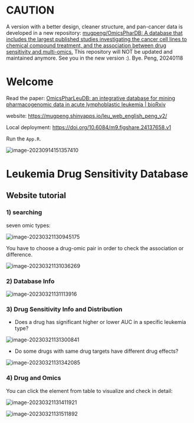 # CAUTION
A version with a better design, cleaner structure, and pan-cancer data is developed in a new repository: [mugpeng/OmicsPharDB: A database that includes the largest published studies investigating the cancer cell lines to chemical compound treatment, and the association between drug sensitivity and multi-omics.](https://github.com/mugpeng/OmicsPharDB/tree/main#3-features-database-significant-analysis)
This repository will NOT be updated and maintained anymore. 
See you in the new version :). Bye.
Peng, 20240118

# Welcome
Read the paper: [OmicsPharLeuDB: an integrative database for mining pharmacogenomic data in acute lymphoblastic leukemia | bioRxiv](https://www.biorxiv.org/content/10.1101/2023.09.14.557519v1)

website: https://mugpeng.shinyapps.io/leu_web_english_peng_v2/

Local deployment: https://doi.org/10.6084/m9.figshare.24137658.v1

Run the `App.R`.

![image-20230914151357410](http://cos01.mugpeng.top/img/image-20230914151357410.png)



# Leukemia Drug Sensitivity Database

## Website tutorial

### 1) searching

seven omic types:

![image-20230321130945175](http://cos01.mugpeng.top/img/image-20230321130945175.png)



You have to choose a drug-omic pair in order to check the association or difference.

![image-20230321131036269](http://cos01.mugpeng.top/img/image-20230321131036269.png)

### 2) Database Info 

![image-20230321131113916](http://cos01.mugpeng.top/img/image-20230321131113916.png)



### 3) Drug Sensitivity Info and Distribution

- Does a drug has significant higher or lower AUC in a specific leukemia type?

![image-20230321131300841](http://cos01.mugpeng.top/img/image-20230321131300841.png)

- Do some drugs with same drug targets have different drug effects?

![image-20230321131342085](http://cos01.mugpeng.top/img/image-20230321131342085.png)



### 4) Drug and Omics

You can click the element from table to visualize and check in detail:

![image-20230321131411921](http://cos01.mugpeng.top/img/image-20230321131411921.png)



![image-20230321131511892](http://cos01.mugpeng.top/img/image-20230321131511892.png)



